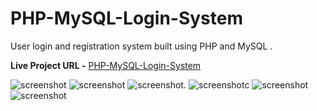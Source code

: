 # PHP-MySQL-Login-System
User login and registration system built using PHP and MySQL .

**Live Project URL -** [PHP-MySQL-Login-System](https://live-demo97.000webhostapp.com/)

![screenshot](./img/screenshot-1.png)
![screenshot](./img/screenshot-2.png)
![screenshot](./img/screenshot-3.png).
![screenshot](./img/screenshot-4.png)c
![screenshot](./img/screenshot-5.png)
![screenshot](./img/screenshot-6.png)
